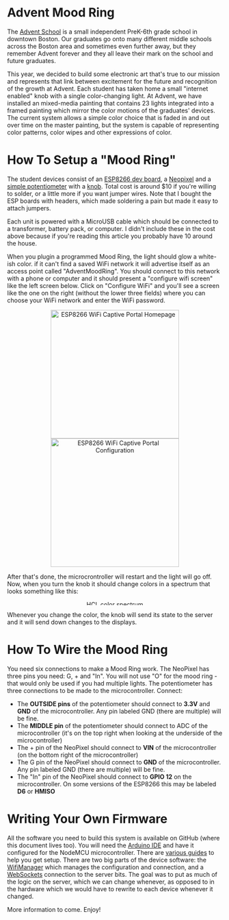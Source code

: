 Advent Mood Ring
================

The [Advent School](http://adventschool.org/) is a small independent PreK-6th grade school in downtown Boston. Our graduates go onto many
different middle schools across the Boston area and sometimes even further away, but they remember Advent forever and they all leave their mark on the school and future graduates.

This year, we decided to build some electronic art that's true to our mission and represents that link between excitement for the future and
recognition of the growth at Advent. Each student has taken home a small "internet enabled" knob with a single color-changing light. At Advent, we have installed an mixed-media painting that contains 23 lights integrated into a framed painting which mirror the color motions of the graduates' devices. The current system allows a simple
color choice that is faded in and out over time on the master painting, but the system is capable of representing color patterns, color wipes and other expressions of color.

How To Setup a "Mood Ring"
==========================

The student devices consist of an [ESP8266 dev board](http://www.gearbest.com/transmitters-receivers-module/pp_366523.html), a [Neopixel](https://www.adafruit.com/?q=neopixel&gclid=CK_QwaCHu9QCFc1LDQod08wDfA) and a [simple potentiometer](https://www.adafruit.com/product/562) with a [knob](https://www.adafruit.com/product/2047). Total cost is around $10 if you're willing to solder, or a little more if you want jumper wires. Note that I bought the ESP boards with headers, which made soldering a pain but made it easy to attach jumpers.

Each unit is powered with a MicroUSB cable which should be connected to a transformer, battery pack, or computer. I didn't include
these in the cost above because if you're reading this article you probably have 10 around the house.

When you plugin a programmed Mood Ring, the light should glow a white-ish color. if it can't find a saved WiFi network it will advertise itself as an access point called "AdventMoodRing". You should connect to this network with a phone or computer and it should present a "configure wifi screen" like the left screen below. Click on "Configure WiFi" and you'll see a screen like the one on the right (without the lower three fields) where you can choose your WiFi network and enter the WiFi password.

<div style="text-align: center">
  <img alt="ESP8266 WiFi Captive Portal Homepage" src="http://i.imgur.com/YPvW9eql.png" width="300" style="display:inline"/>
  <img alt="ESP8266 WiFi Captive Portal Configuration" src="http://i.imgur.com/oicWJ4gl.png" width="300"  style="display:inline"/>
</div>

After that's done, the microcrontroller will restart and the light will go off. Now, when you turn the knob it should change colors
in a spectrum that looks something like this:

<div style="text-align: center">
<img alt="HCL color spectrum" src="https://raw.githubusercontent.com/d3/d3-interpolate/master/img/hclLong.png" height="10" width="90%"/>
</div>

Whenever you change the color, the knob will send its state to the server and it will send down changes to the displays.

How To Wire the Mood Ring
=========================

You need six connections to make a Mood Ring work. The NeoPixel has three pins you need: G, + and "In". You will not use "O" for the mood ring - that would only be used if you had multiple lights. The potentiometer has three connections to be made to the microcontroller. Connect:

* The **OUTSIDE pins** of the potentiometer should connect to **3.3V** and **GND** of the microcontroller. Any pin labeled GND (there are multiple) will be fine.
* The **MIDDLE pin** of the potentiometer should connect to ADC of the microcontroller (it's on the top right when looking at the underside of the microcontroller)
* The + pin of the NeoPixel should connect to **VIN** of the microcontroller (on the bottom right of the microcontroller)
* The G pin of the NeoPixel should connect to **GND** of the microcontroller. Any pin labeled GND (there are multiple) will be fine.
* The "In" pin of the NeoPixel should connect to **GPIO 12** on the microcontroller. On some versions of the ESP8266 this may be labeled **D6** or **HMISO**

Writing Your Own Firmware
=========================

All the software you need to build this system is available on GitHub (where this document lives too). You will need the [Arduino IDE](https://www.arduino.cc/en/Main/Software) and have it configured for the NodeMCU microcontroller. There are [various guides](http://www.instructables.com/id/Quick-Start-to-Nodemcu-ESP8266-on-Arduino-IDE/) to help you get setup. There are two big parts
of the device software: the [WifiManager](https://github.com/tzapu/WiFiManager) which manages the configuration and connection, and a [WebSockets](https://github.com/morrissinger/ESP8266-Websocket) connection to the
server bits. The goal was to put as much of the logic on the server, which we can change whenever, as opposed to in the hardware
which we would have to rewrite to each device whenever it changed.

More information to come. Enjoy!
